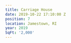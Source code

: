 ```yaml
---
title: Carriage House
date: 2019-10-22 17:10:00 Z
position: 7
location: Jamestown, RI
year: 2019
SqFt: '2,000'
---
```


